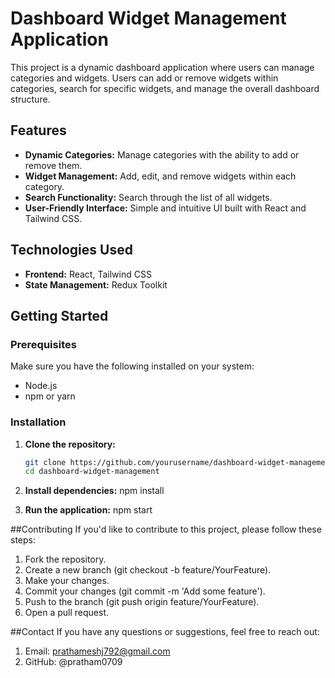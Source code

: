 # Dashboard Widget Management Application

This project is a dynamic dashboard application where users can manage categories and widgets. Users can add or remove widgets within categories, search for specific widgets, and manage the overall dashboard structure.

## Features

- **Dynamic Categories:** Manage categories with the ability to add or remove them.
- **Widget Management:** Add, edit, and remove widgets within each category.
- **Search Functionality:** Search through the list of all widgets.
- **User-Friendly Interface:** Simple and intuitive UI built with React and Tailwind CSS.

## Technologies Used

- **Frontend:** React, Tailwind CSS
- **State Management:** Redux Toolkit

## Getting Started

### Prerequisites

Make sure you have the following installed on your system:

- Node.js
- npm or yarn

### Installation

1. **Clone the repository:**

   ```bash
   git clone https://github.com/yourusername/dashboard-widget-management.git
   cd dashboard-widget-management

2. **Install dependencies:**
   npm install

3. **Run the application:**
   npm start
   
##Contributing
If you'd like to contribute to this project, please follow these steps:

1. Fork the repository.
2. Create a new branch (git checkout -b feature/YourFeature).
3. Make your changes.
4. Commit your changes (git commit -m 'Add some feature').
5. Push to the branch (git push origin feature/YourFeature).
6. Open a pull request.

##Contact
If you have any questions or suggestions, feel free to reach out:

1. Email: prathameshj792@gmail.com
2. GitHub: @pratham0709

